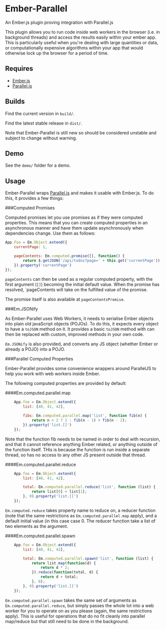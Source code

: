 Ember-Parallel
==============

An Ember.js plugin proving integration with Parallel.js

This plugin allows you to run code inside web workers in the browser (i.e. in background threads) and access the results easily within your ember app. This is particularly useful when you're dealing with large quantities or data, or computationally expensive algorithms within your app that would otherwise lock up the browser for a period of time.

Requires
--------

* [Ember.js](http://emberjs.com)
* [Parallel.js](http://adambom.github.io/parallel.js/)

Builds
------

Find the current version in `build/`.

Find the latest stable release in `dist/`.

Note that Ember-Parallel is still new so should be considered unstable and subject to change without warning.

Demo
----

See the `demo/` folder for a demo.

Usage
-----

Ember-Parallel wraps [Parallel.js](http://adambom.github.io/parallel.js/) and makes it usable with Ember.js. To do this, it provides a few things:

###Computed Promises

Computed promises let you use promises as if they were computed properties. This means that you can create computed properties in an asynchronous manner and have them update asynchronously when dependencies change. Use them as follows:

```javascript
App.Foo = Em.Object.extend({
	currentPage: 1,

	pageContents: Em.computed.promise([], function() {
		return $.getJSON('/api/todos?page=' + this.get('currentPage'));
	}).property('currentPage')
});
```

`pageContents` can then be used as a regular computed property, with the first argument (`[]`) becoming the initial default value. When the promise has resolved, `pageContents will take on the fulfilled value of the promise.

The promise itself is also available at `pageContentsPromise`.

###Em.JSONify

As Ember-Parallel uses Web Workers, it needs to serialise Ember objects into plain old javaScript objects (POJOs). To do this, it expects every object to have a `toJSON` method on it. It provides a basic `toJSON` method with can then be replaced with custom, improved methods in your own code.

`Em.JSONify` is also provided, and converts any JS object (whether Ember or already a POJO) into a POJO.

###Parallel Computed Properties

Ember-Parallel provides some convenience wrappers around ParallelJS to help you work with web workers inside Ember.

The following computed properties are provided by default:

####Em.computed.parallel.map
```javascript
	App.foo = Em.Object.extend({
		list: [40, 41, 42],

		fibs: Em.computed.parallel.map('list', function fib(n) {
			return n < 2 ? 1 : fib(n - 1) + fib(n - 2);
		}).property('list.[]')
	});
```

Note that the function fib needs to be named in order to deal with recursion, and that it cannot reference anything Ember related, or anything outside of the function itself. THis is because the function is run inside a separate thread, so has no access to any other JS present outside that thread.

####Em.computed.parallel.reduce
```javascript
	App.foo = Em.Object.extend({
		list: [40, 41, 42],

		total: Em.computed.parallel.reduce('list', function (list) {
			return list[0] + list[1];
		}, 0).property('list.[]')
	});
```

`Em.computed.reduce` takes property name to reduce on, a reducer function (note that the same restrictions as `Em.computed.parallel.map` apply), and a default initial value (in this case case 0. The reducer function take a list of two elements as the argument.

####Em.computed.parallel.spawn
```javascript
	App.foo = Em.Object.extend({
		list: [40, 41, 42],

		total: Em.computed.parallel.spawn('list', function (list) {
			return list.map(function(d) {
				return d * 2;
			}).reduce(function(total, d) {
				return d + total;
			}, 0);
		}, 0).property('list.[]')
	});
```
`Em.computed.parallel.spawn` takes the same set of arguments as `Em.computed.parallel.reduce`, but simply passes the whole lot into a web worker for you to operate on as you please (again, the same restrictions apply). This is useful for operations that do no fit cleanly into parallel map/reduce but that still need to be done in the background.
